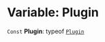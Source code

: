 # Variable: Plugin

`Const` **Plugin**: typeof [`Plugin`](/en/auto-docs/core/variables/Plugin-1.md)
